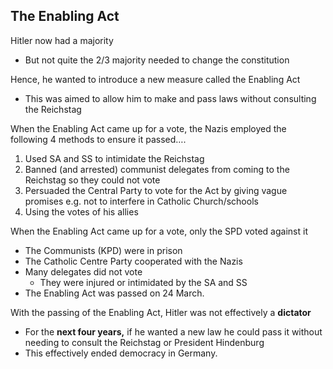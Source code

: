 ## The Enabling Act

Hitler now had a majority

- But not quite the 2/3 majority needed to change the constitution

Hence, he wanted to introduce a new measure called the Enabling Act

- This was aimed to allow him to make and pass laws without consulting the Reichstag

When the Enabling Act came up for a vote, the Nazis employed the following 4 methods to ensure it passed….

1. Used SA and SS to intimidate the Reichstag
2. Banned (and arrested) communist delegates from coming to the Reichstag so they could not vote
3. Persuaded the Central Party to vote for the Act by giving vague promises e.g. not to interfere in Catholic Church/schools
4. Using the votes of his allies

When the Enabling Act came up for a vote, only the SPD voted against it

- The Communists (KPD) were in prison
- The Catholic Centre Party cooperated with the Nazis
- Many delegates did not vote
    - They were injured or intimidated by the SA and SS
- The Enabling Act was passed on 24 March.

With the passing of the Enabling Act, Hitler was not effectively a **dictator**

- For the **next four years,** if he wanted a new law he could pass it without needing to consult the Reichstag or President Hindenburg
- This effectively ended democracy in Germany.

